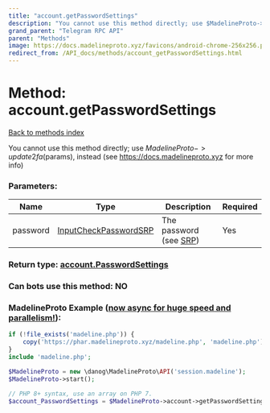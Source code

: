 ```yaml
---
title: "account.getPasswordSettings"
description: "You cannot use this method directly; use $MadelineProto->update2fa($params), instead (see https://docs.madelineproto.xyz for more info)"
grand_parent: "Telegram RPC API"
parent: "Methods"
image: https://docs.madelineproto.xyz/favicons/android-chrome-256x256.png
redirect_from: /API_docs/methods/account_getPasswordSettings.html
---
```

# Method: account.getPasswordSettings
[Back to methods index](index.html)



You cannot use this method directly; use $MadelineProto->update2fa($params), instead (see https://docs.madelineproto.xyz for more info)

### Parameters:

| Name     |    Type       | Description | Required |
|----------|---------------|-------------|----------|
|password|[InputCheckPasswordSRP](/API_docs/types/InputCheckPasswordSRP.html) | The password (see [SRP](https://core.telegram.org/api/srp)) | Yes|


### Return type: [account.PasswordSettings](/API_docs/types/account.PasswordSettings.html)

### Can bots use this method: **NO**


### MadelineProto Example ([now async for huge speed and parallelism!](https://docs.madelineproto.xyz/docs/ASYNC.html)):


```php
if (!file_exists('madeline.php')) {
    copy('https://phar.madelineproto.xyz/madeline.php', 'madeline.php');
}
include 'madeline.php';

$MadelineProto = new \danog\MadelineProto\API('session.madeline');
$MadelineProto->start();

// PHP 8+ syntax, use an array on PHP 7.
$account_PasswordSettings = $MadelineProto->account->getPasswordSettings(password: InputCheckPasswordSRP, );
```

